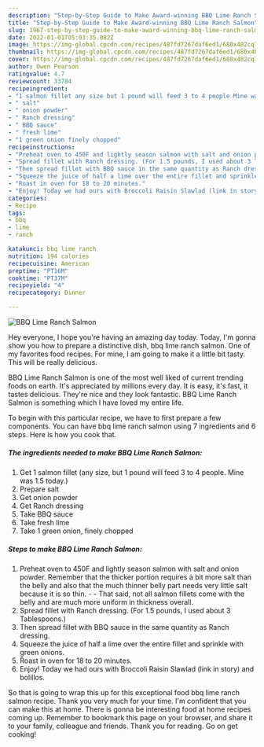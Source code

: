 ```yaml
---
description: "Step-by-Step Guide to Make Award-winning BBQ Lime Ranch Salmon"
title: "Step-by-Step Guide to Make Award-winning BBQ Lime Ranch Salmon"
slug: 1967-step-by-step-guide-to-make-award-winning-bbq-lime-ranch-salmon
date: 2022-01-01T05:03:35.082Z
image: https://img-global.cpcdn.com/recipes/487fd7267daf6ed1/680x482cq70/bbq-lime-ranch-salmon-recipe-main-photo.jpg
thumbnail: https://img-global.cpcdn.com/recipes/487fd7267daf6ed1/680x482cq70/bbq-lime-ranch-salmon-recipe-main-photo.jpg
cover: https://img-global.cpcdn.com/recipes/487fd7267daf6ed1/680x482cq70/bbq-lime-ranch-salmon-recipe-main-photo.jpg
author: Owen Pearson
ratingvalue: 4.7
reviewcount: 33784
recipeingredient:
- "1 salmon fillet any size but 1 pound will feed 3 to 4 people Mine was 15 today"
- " salt"
- " onion powder"
- " Ranch dressing"
- " BBQ sauce"
- " fresh lime"
- "1 green onion finely chopped"
recipeinstructions:
- "Preheat oven to 450F and lightly season salmon with salt and onion powder. Remember that the thicker portion requires a bit more salt than the belly and also that the much thinner belly part needs very little salt because it is so thin.  That said, not all salmon fillets come with the belly and are much more uniform in thickness overall."
- "Spread fillet with Ranch dressing. (For 1.5 pounds, I used about 3 Tablespoons.)"
- "Then spread fillet with BBQ sauce in the same quantity as Ranch dressing."
- "Squeeze the juice of half a lime over the entire fillet and sprinkle with green onions."
- "Roast in oven for 18 to 20 minutes."
- "Enjoy! Today we had ours with Broccoli Raisin Slawlad (link in story) and bolillos."
categories:
- Recipe
tags:
- bbq
- lime
- ranch

katakunci: bbq lime ranch 
nutrition: 194 calories
recipecuisine: American
preptime: "PT16M"
cooktime: "PT37M"
recipeyield: "4"
recipecategory: Dinner

---
```



![BBQ Lime Ranch Salmon](https://img-global.cpcdn.com/recipes/487fd7267daf6ed1/680x482cq70/bbq-lime-ranch-salmon-recipe-main-photo.jpg)

Hey everyone, I hope you're having an amazing day today. Today, I'm gonna show you how to prepare a distinctive dish, bbq lime ranch salmon. One of my favorites food recipes. For mine, I am going to make it a little bit tasty. This will be really delicious.



BBQ Lime Ranch Salmon is one of the most well liked of current trending foods on earth. It's appreciated by millions every day. It is easy, it's fast, it tastes delicious. They're nice and they look fantastic. BBQ Lime Ranch Salmon is something which I have loved my entire life.


To begin with this particular recipe, we have to first prepare a few components. You can have bbq lime ranch salmon using 7 ingredients and 6 steps. Here is how you cook that.

<!--inarticleads1-->

##### The ingredients needed to make BBQ Lime Ranch Salmon:

1. Get 1 salmon fillet (any size, but 1 pound will feed 3 to 4 people. Mine was 1.5 today.)
1. Prepare  salt
1. Get  onion powder
1. Get  Ranch dressing
1. Take  BBQ sauce
1. Take  fresh lime
1. Take 1 green onion, finely chopped




<!--inarticleads2-->

##### Steps to make BBQ Lime Ranch Salmon:

1. Preheat oven to 450F and lightly season salmon with salt and onion powder. Remember that the thicker portion requires a bit more salt than the belly and also that the much thinner belly part needs very little salt because it is so thin. -  - That said, not all salmon fillets come with the belly and are much more uniform in thickness overall.
1. Spread fillet with Ranch dressing. (For 1.5 pounds, I used about 3 Tablespoons.)
1. Then spread fillet with BBQ sauce in the same quantity as Ranch dressing.
1. Squeeze the juice of half a lime over the entire fillet and sprinkle with green onions.
1. Roast in oven for 18 to 20 minutes.
1. Enjoy! Today we had ours with Broccoli Raisin Slawlad (link in story) and bolillos.




So that is going to wrap this up for this exceptional food bbq lime ranch salmon recipe. Thank you very much for your time. I'm confident that you can make this at home. There is gonna be interesting food at home recipes coming up. Remember to bookmark this page on your browser, and share it to your family, colleague and friends. Thank you for reading. Go on get cooking!
